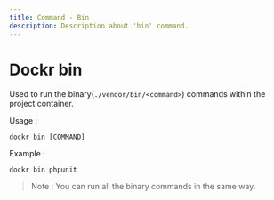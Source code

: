 ```yaml
---
title: Command - Bin
description: Description about 'bin' command.
---
```


# Dockr bin

Used to run the binary(`./vendor/bin/<command>`) commands within the project container.

Usage :

```
dockr bin [COMMAND]
```

Example :

```
dockr bin phpunit
```

> Note : You can run all the binary commands in the same way.
